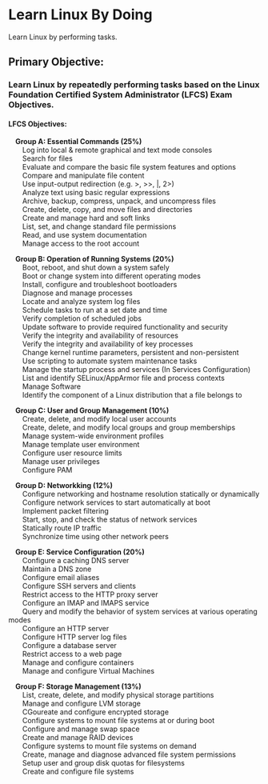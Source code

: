# Learn Linux By Doing
Learn Linux by performing tasks.

## Primary Objective: 
### Learn Linux by repeatedly performing tasks based on the Linux Foundation Certified System Administrator (LFCS) Exam Objectives.

#### LFCS Objectives:  
&emsp;__Group A: Essential Commands (25%)__  
&emsp;&emsp;Log into local & remote graphical and text mode consoles  
&emsp;&emsp;Search for files  
&emsp;&emsp;Evaluate and compare the basic file system features and options  
&emsp;&emsp;Compare and manipulate file content  
&emsp;&emsp;Use input-output redirection (e.g. >, >>, |, 2>)  
&emsp;&emsp;Analyze text using basic regular expressions  
&emsp;&emsp;Archive, backup, compress, unpack, and uncompress files  
&emsp;&emsp;Create, delete, copy, and move files and directories  
&emsp;&emsp;Create and manage hard and soft links  
&emsp;&emsp;List, set, and change standard file permissions  
&emsp;&emsp;Read, and use system documentation  
&emsp;&emsp;Manage access to the root account  
  
 &emsp;__Group B: Operation of Running Systems (20%)__  
&emsp;&emsp;Boot, reboot, and shut down a system safely  
&emsp;&emsp;Boot or change system into different operating modes  
&emsp;&emsp;Install, configure and troubleshoot bootloaders  
&emsp;&emsp;Diagnose and manage processes  
&emsp;&emsp;Locate and analyze system log files  
&emsp;&emsp;Schedule tasks to run at a set date and time  
&emsp;&emsp;Verify completion of scheduled jobs  
&emsp;&emsp;Update software to provide required functionality and security  
&emsp;&emsp;Verify the integrity and availability of resources  
&emsp;&emsp;Verify the integrity and availability of key processes  
&emsp;&emsp;Change kernel runtime parameters, persistent and non-persistent  
&emsp;&emsp;Use scripting to automate system maintenance tasks  
&emsp;&emsp;Manage the startup process and services (In Services Configuration)  
&emsp;&emsp;List and identify SELinux/AppArmor file and process contexts  
&emsp;&emsp;Manage Software  
&emsp;&emsp;Identify the component of a Linux distribution that a file belongs to  
      
 &emsp;__Group C: User and Group Management (10%)__   
&emsp;&emsp;Create, delete, and modify local user accounts  
&emsp;&emsp;Create, delete, and modify local groups and group memberships  
&emsp;&emsp;Manage system-wide environment profiles  
&emsp;&emsp;Manage template user environment  
&emsp;&emsp;Configure user resource limits  
&emsp;&emsp;Manage user privileges  
&emsp;&emsp;Configure PAM     
      
 &emsp;__Group D: Networkking (12%)__      
&emsp;&emsp;Configure networking and hostname resolution statically or dynamically  
&emsp;&emsp;Configure network services to start automatically at boot  
&emsp;&emsp;Implement packet filtering  
&emsp;&emsp;Start, stop, and check the status of network services  
&emsp;&emsp;Statically route IP traffic  
&emsp;&emsp;Synchronize time using other network peers  
     
 &emsp;__Group E: Service Configuration (20%)__    
&emsp;&emsp;Configure a caching DNS server  
&emsp;&emsp;Maintain a DNS zone  
&emsp;&emsp;Configure email aliases  
&emsp;&emsp;Configure SSH servers and clients  
&emsp;&emsp;Restrict access to the HTTP proxy server  
&emsp;&emsp;Configure an IMAP and IMAPS service  
&emsp;&emsp;Query and modify the behavior of system services at various operating modes  
&emsp;&emsp;Configure an HTTP server  
&emsp;&emsp;Configure HTTP server log files  
&emsp;&emsp;Configure a database server  
&emsp;&emsp;Restrict access to a web page  
&emsp;&emsp;Manage and configure containers  
&emsp;&emsp;Manage and configure Virtual Machines  
    
 &emsp;__Group F: Storage Management (13%)__   
&emsp;&emsp;List, create, delete, and modify physical storage partitions  
&emsp;&emsp;Manage and configure LVM storage  
&emsp;&emsp;CGoureate and configure encrypted storage  
&emsp;&emsp;Configure systems to mount file systems at or during boot  
&emsp;&emsp;Configure and manage swap space  
&emsp;&emsp;Create and manage RAID devices  
&emsp;&emsp;Configure systems to mount file systems on demand  
&emsp;&emsp;Create, manage and diagnose advanced file system permissions  
&emsp;&emsp;Setup user and group disk quotas for filesystems  
&emsp;&emsp;Create and configure file systems      

